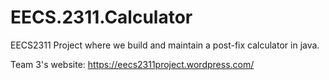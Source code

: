 # EECS.2311.Calculator
EECS2311 Project where we build and maintain a post-fix calculator in java.

Team 3's website: https://eecs2311project.wordpress.com/
